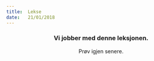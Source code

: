 ```yaml
---
title:  Lekse
date:   21/01/2018
---
```


### <center>Vi jobber med denne leksjonen.</center>
<center>Prøv igjen senere.</center>